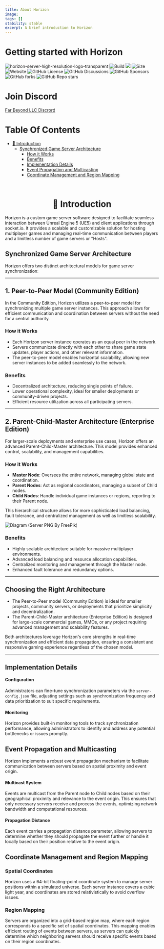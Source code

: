 ```yaml
---
title: About Horizon
image:
tags: []
stability: stable
excerpt: A brief introduction to Horizon
---
```


# Getting started with Horizon

![horizon-server-high-resolution-logo-transparent](https://github.com/Far-Beyond-Dev/Horizon-Community-Edition/raw/main/branding/horizon-server-high-resolution-logo-transparent.png)
<img src="https://github.com/Stars-Beyond/Horizon-Community-Edition/actions/workflows/rust.yml/badge.svg" alt="Build"/>
<a href="https://hits.seeyoufarm.com"><img src="https://hits.seeyoufarm.com/api/count/incr/badge.svg?url=https%3A%2F%2Fgithub.com%2FFar-Beyond-Dev%2FHorizon-Community-Edition&count_bg=%2379C83D&title_bg=%23555555&icon=&icon_color=%23E7E7E7&title=Visits&edge_flat=false"/></a>
<img src="https://img.shields.io/github/repo-size/Stars-Beyond/Horizon-Community-Edition" alt="Size"/>
<img src="https://img.shields.io/website?url=https%3A%2F%2Fstars-beyond.com%2F" alt="Website"/>
<img src="https://img.shields.io/github/license/Stars-Beyond/Horizon-Community-Edition" alt="GitHub License"/>
<img src="https://img.shields.io/github/discussions/Stars-Beyond/Horizon-Community-Edition" alt="GitHub Discussions"/>
<img src="https://img.shields.io/github/sponsors/Far-Beyond-Dev" alt="GitHub Sponsors"/>
<img src="https://img.shields.io/github/forks/Stars-Beyond/Horizon-Community-Edition" alt="GitHub forks"/>
<img src="https://img.shields.io/github/stars/Stars-Beyond/Horizon-Community-Edition" alt="GitHub Repo stars"/>

# Join Discord
[Far Beyond LLC Discrord](https://discord.gg/NM4awJWGWu)

# Table Of Contents

- [🚀 Introduction](#introduction)
  - [Synchronized Game Server Architecture](#synchronized-game-server-architecture)
    - [How it Works](#how-it-works)
    - [Benefits](#benefits)
    - [Implementation Details](#implementation-details)
    - [Event Propagation and Multicasting](#event-propagation-and-multicasting)
    - [Coordinate Management and Region Mapping](#coordinate-management-and-region-mapping)

</br>

<h1 align="center" id='introduction'> 🚀 Introduction </h1>

Horizon is a custom game server software designed to facilitate seamless interaction between Unreal Engine 5 (UE5) and client applications through socket.io. It provides a scalable and customizable solution for hosting multiplayer games and managing real-time communication between players and a limitless number of game servers or "Hosts".

## Synchronized Game Server Architecture

Horizon offers two distinct architectural models for game server synchronization:

---

## 1. Peer-to-Peer Model (Community Edition)

In the Community Edition, Horizon utilizes a peer-to-peer model for synchronizing multiple game server instances. This approach allows for efficient communication and coordination between servers without the need for a central authority.

### How it Works

- Each Horizon server instance operates as an equal peer in the network.
- Servers communicate directly with each other to share game state updates, player actions, and other relevant information.
- The peer-to-peer model enables horizontal scalability, allowing new server instances to be added seamlessly to the network.

### Benefits

- Decentralized architecture, reducing single points of failure.
- Lower operational complexity, ideal for smaller deployments or community-driven projects.
- Efficient resource utilization across all participating servers.

---

## 2. Parent-Child-Master Architecture (Enterprise Edition)

For larger-scale deployments and enterprise use cases, Horizon offers an advanced Parent-Child-Master architecture. This model provides enhanced control, scalability, and management capabilities.

### How it Works

- **Master Node**: Oversees the entire network, managing global state and coordination.
- **Parent Nodes**: Act as regional coordinators, managing a subset of Child nodes.
- **Child Nodes**: Handle individual game instances or regions, reporting to their Parent node.

This hierarchical structure allows for more sophisticated load balancing, fault tolerance, and centralized management as well as limitless scalability.

![Diagram](https://github.com/user-attachments/assets/96bdd2a1-e17a-44a2-b07b-04eacbdec4eb)
(Server PNG By FreePik)

### Benefits

- Highly scalable architecture suitable for massive multiplayer environments.
- Advanced load balancing and resource allocation capabilities.
- Centralized monitoring and management through the Master node.
- Enhanced fault tolerance and redundancy options.
---
## Choosing the Right Architecture

- The Peer-to-Peer model (Community Edition) is ideal for smaller projects, community servers, or deployments that prioritize simplicity and decentralization.
- The Parent-Child-Master architecture (Enterprise Edition) is designed for large-scale commercial games, MMOs, or any project requiring advanced management and scalability features.

Both architectures leverage Horizon's core strengths in real-time synchronization and efficient data propagation, ensuring a consistent and responsive gaming experience regardless of the chosen model.

---

## Implementation Details

#### Configuration

Administrators can fine-tune synchronization parameters via the `server-config.json` file, adjusting settings such as synchronization frequency and data prioritization to suit specific requirements.

#### Monitoring

Horizon provides built-in monitoring tools to track synchronization performance, allowing administrators to identify and address any potential bottlenecks or issues promptly.

## Event Propagation and Multicasting

Horizon implements a robust event propagation mechanism to facilitate communication between servers based on spatial proximity and event origin.

#### Multicast System

Events are multicast from the Parent node to Child nodes based on their geographical proximity and relevance to the event origin. This ensures that only necessary servers receive and process the events, optimizing network bandwidth and computational resources.

#### Propagation Distance

Each event carries a propagation distance parameter, allowing servers to determine whether they should propagate the event further or handle it locally based on their position relative to the event origin.

## Coordinate Management and Region Mapping

### Spatial Coordinates

Horizon uses a 64-bit floating-point coordinate system to manage server positions within a simulated universe. Each server instance covers a cubic light year, and coordinates are stored relativistically to avoid overflow issues.

### Region Mapping

Servers are organized into a grid-based region map, where each region corresponds to a specific set of spatial coordinates. This mapping enables efficient routing of events between servers, as servers can quickly determine which neighboring servers should receive specific events based on their region coordinates.

</br>